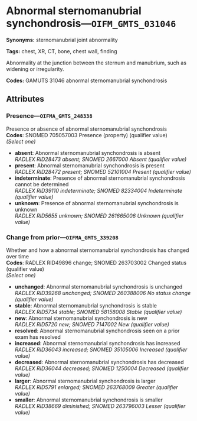 # Abnormal sternomanubrial synchondrosis—`OIFM_GMTS_031046`

**Synonyms:** sternomanubrial joint abnormality

**Tags:** chest, XR, CT, bone, chest wall, finding

Abnormality at the junction between the sternum and manubrium, such as widening or irregularity.

**Codes:** GAMUTS 31046 abnormal sternomanubrial synchondrosis

## Attributes

### Presence—`OIFMA_GMTS_248338`

Presence or absence of abnormal sternomanubrial synchondrosis  
**Codes**: SNOMED 705057003 Presence (property) (qualifier value)  
*(Select one)*

- **absent**: Abnormal sternomanubrial synchondrosis is absent  
_RADLEX RID28473 absent; SNOMED 2667000 Absent (qualifier value)_
- **present**: Abnormal sternomanubrial synchondrosis is present  
_RADLEX RID28472 present; SNOMED 52101004 Present (qualifier value)_
- **indeterminate**: Presence of abnormal sternomanubrial synchondrosis cannot be determined  
_RADLEX RID39110 indeterminate; SNOMED 82334004 Indeterminate (qualifier value)_
- **unknown**: Presence of abnormal sternomanubrial synchondrosis is unknown  
_RADLEX RID5655 unknown; SNOMED 261665006 Unknown (qualifier value)_

### Change from prior—`OIFMA_GMTS_339208`

Whether and how a abnormal sternomanubrial synchondrosis has changed over time  
**Codes**: RADLEX RID49896 change; SNOMED 263703002 Changed status (qualifier value)  
*(Select one)*

- **unchanged**: Abnormal sternomanubrial synchondrosis is unchanged  
_RADLEX RID39268 unchanged; SNOMED 260388006 No status change (qualifier value)_
- **stable**: Abnormal sternomanubrial synchondrosis is stable  
_RADLEX RID5734 stable; SNOMED 58158008 Stable (qualifier value)_
- **new**: Abnormal sternomanubrial synchondrosis is new  
_RADLEX RID5720 new; SNOMED 7147002 New (qualifier value)_
- **resolved**: Abnormal sternomanubrial synchondrosis seen on a prior exam has resolved  
- **increased**: Abnormal sternomanubrial synchondrosis has increased  
_RADLEX RID36043 increased; SNOMED 35105006 Increased (qualifier value)_
- **decreased**: Abnormal sternomanubrial synchondrosis has decreased  
_RADLEX RID36044 decreased; SNOMED 1250004 Decreased (qualifier value)_
- **larger**: Abnormal sternomanubrial synchondrosis is larger  
_RADLEX RID5791 enlarged; SNOMED 263768009 Greater (qualifier value)_
- **smaller**: Abnormal sternomanubrial synchondrosis is smaller  
_RADLEX RID38669 diminished; SNOMED 263796003 Lesser (qualifier value)_